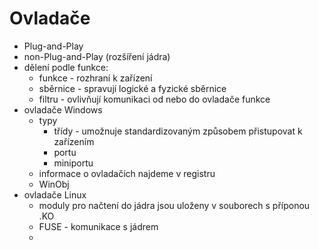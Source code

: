 # Ovladače

- Plug-and-Play
- non-Plug-and-Play (rozšíření jádra)
- dělení podle funkce:
    - funkce - rozhraní k zařízení
    - sběrnice - spravují logické a fyzické sběrnice
    - filtru - ovlivňují komunikaci od nebo do ovladače funkce
- ovladače Windows
    - typy
        - třídy - umožnuje standardizovaným způsobem přistupovat k zařízením
        - portu
        - miniportu
    - informace o ovladačích najdeme v registru
    - WinObj
- ovladače Linux
    - moduly pro načtení do jádra jsou uloženy v souborech s příponou .KO
    - FUSE - komunikace s jádrem
    - 